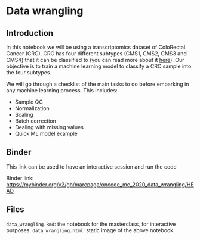 # Data wrangling

## Introduction

In this notebook we will be using a transcriptomics dataset of ColoRectal Cancer (CRC). CRC has four different subtypes (CMS1, CMS2, CMS3 and CMS4) that it can be classified to (you can read more about it [here](https://www.nature.com/articles/nm.3967)). Our objective is to train a machine learning model to classify a CRC sample into the four subtypes.

We will go through a checklist of the main tasks to do before embarking in any machine learning process. This includes:

- Sample QC
- Normalization
- Scaling
- Batch correction
- Dealing with missing values
- Quick ML model example

## Binder

This link can be used to have an interactive session and run the code

Binder link: https://mybinder.org/v2/gh/marcpaga/oncode_mc_2020_data_wrangling/HEAD

## Files

`data_wrangling.Rmd`: the notebook for the masterclass, for interactive purposes.
`data_wrangling.html`: static image of the above notebook.
